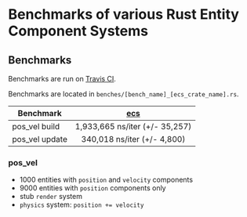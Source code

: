 # Benchmarks of various Rust Entity Component Systems

## Benchmarks
Benchmarks are run on [Travis CI](https://travis-ci.org/lschmierer/ecs_bench/).

Benchmarks are located in `benches/[bench_name]_[ecs_crate_name].rs`.

 Benchmark      | [ecs](https://github.com/HeroesGrave/ecs-rs)
 -------------- |:--------------------------------------------:
 pos_vel build  | 1,933,665 ns/iter (+/- 35,257)
 pos_vel update | 340,018 ns/iter (+/- 4,800)

### pos_vel
 * 1000 entities with `position` and `velocity` components
 * 9000 entities with `position` components only
 * stub `render` system
 * `physics` system: `position += velocity`
